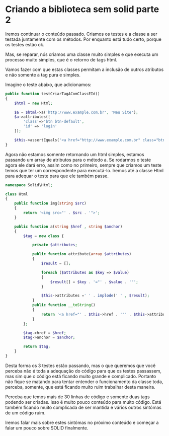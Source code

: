 # Criando a biblioteca sem solid parte 2

Iremos continuar o conteúdo passado. Criamos os testes e a classe a ser testada juntamente com os métodos. Por enquanto está tudo certo, porque os testes estão ok.

Mas, se reparar, nós criamos uma classe muito simples e que executa um processo muito simples, que é o retorno de tags html.

Vamos fazer com que estas classes permitam a inclusão de outros atributos e não somente a tag pura e simples.

Imagine o teste abaixo, que adicionamos:

```php
public function testCriarTagAComClassEId()
{
    $html = new Html;

    $a = $html->a('http://www.example.com.br', 'Meu Site');
    $a->attributes([
        'class'=>'btn btn-default',
        'id' => 'login'
    ]);

    $this->assertEquals('<a href="http://www.example.com.br" class="btn btn-default" id="login">Meu Site</a>', $a);
}
```

Agora não estamos somente retornando um html simples, estamos passando um array de atributos para o método a. Se rodarmos o teste agora ele dará erro, assim como no primeiro, sempre que criamos um teste temos que ter um correspondente para executá-lo. Iremos até a classe Html para adequar o teste para que ele também passe.

```php
namespace Solid\Html;

class Html
{
    public function img(string $src)
    {
        return '<img src="' . $src . '">';
    }

    public function a(string $href , string $anchor)
    {
        $tag = new class {

            private $attributes;

            public function attribute(array $attributes)
            {
                $result = [];

                foreach ($attributes as $key => $value)
                {
                    $result[] = $key . '="' . $value . '"';
                }

                $this->attributes =' ' . implode(' ' , $result);
            }
            public function __toString()
            {
                return '<a href="' . $this->href . '"' . $this->attributes . '>' . $this->anchor . '</a>';
            }
        };

        $tag->href = $href;
        $tag->anchor = $anchor;

        return $tag;
    }
}
```

Desta forma os 3 testes estão passando, mas o que queremos que você perceba não é toda a adequação do código para que os testes passassem, mas sim que o código está ficando muito grande e complicado. Portanto não fique se matando para tentar entender o funcionamento da classe toda, perceba, somente, que está ficando muito ruim trabalhar desta maneira.

Perceba que temos mais de 30 linhas de código e somente duas tags podendo ser criadas. Isso é muito pouco conteúdo para muito código. Está também ficando muito complicada de ser mantida e vários outros sintômas de um código ruim.

Iremos falar mais sobre estes sintômas no próximo conteúdo e começar a falar um pouco sobre SOLID finalmente.